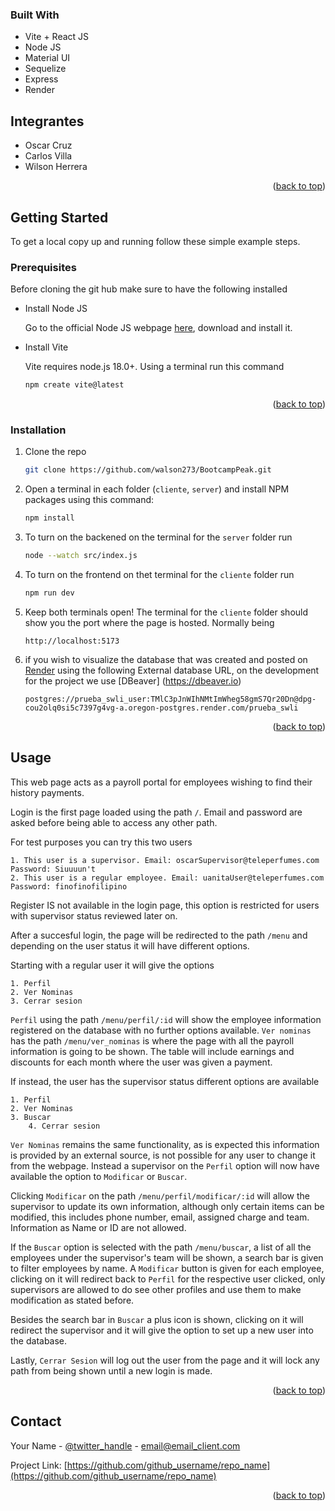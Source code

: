 <a name="readme-top"></a>

### Built With


* Vite + React JS
* Node JS
* Material UI
* Sequelize
* Express
* Render
  


<!-- GETTING STARTED -->

<!-- INTEGRANTES -->
## Integrantes

* Oscar Cruz
* Carlos Villa
* Wilson Herrera	

<p align="right">(<a href="#readme-top">back to top</a>)</p>

## Getting Started

To get a local copy up and running follow these simple example steps.

### Prerequisites

Before cloning the git hub make sure to have the following installed


* Install Node JS

	Go to the official Node JS webpage  [here](https://nodejs.org/en/), download and install it.

  
* Install Vite

  Vite requires node.js 18.0+. Using a terminal run this command
  ```sh
  npm create vite@latest
  ```

	<p align="right">(<a href="#readme-top">back to top</a>)</p>

### Installation

1. Clone the repo
   ```sh
   git clone https://github.com/walson273/BootcampPeak.git
   ```
2. Open a terminal in each folder (`cliente`, `server`)  and install NPM packages using this command:
   ```sh
   npm install
   ```
3. To turn on the backened on the terminal for the `server` folder run
   ```sh
   node --watch src/index.js
   ```
4. To turn on the frontend on thet terminal for the  `cliente` folder run 
   
   ```sh
   npm run dev
   ```
5. Keep both terminals open! The terminal for the `cliente` folder should show you the port where the page is hosted. Normally being
	
   ```
   http://localhost:5173
   ```
	   
6. if you wish to visualize the database that was created and posted on [Render](https://render.com) using the following External database URL, on the development for the project we use [DBeaver] (https://dbeaver.io)

   ```
   postgres://prueba_swli_user:TMlC3pJnWIhNMtImWheg58gmS7Qr20Dn@dpg-cou2olq0si5c7397g4vg-a.oregon-postgres.render.com/prueba_swli
   ```

   
   
<p align="right">(<a href="#readme-top">back to top</a>)</p>



<!-- USAGE EXAMPLES -->
## Usage

This web page acts as a payroll portal for employees wishing to find their history payments.

Login is the first page loaded using the path `/`. Email and password are asked before being able to access any other path.

For test purposes you can try this two users

	1. This user is a supervisor. Email: oscarSupervisor@teleperfumes.com Password: Siuuuun't
 	2. This user is a regular employee. Email: uanitaUser@teleperfumes.com Password: finofinofilipino 

Register IS not available in the login page, this option is restricted for users with supervisor status reviewed later on.

After a succesful login, the page will be redirected to the path `/menu` and depending on the user status it will have different options.

Starting with a regular user it will give the options
 
 	1. Perfil
  	2. Ver Nominas
   	3. Cerrar sesion

`Perfil` using the path `/menu/perfil/:id` will show the employee information registered on the database with no further options available. 
`Ver nominas` has the path `/menu/ver_nominas` is where the page with all the payroll information is going to be shown. The table will include earnings and discounts for each month where the user was given a payment.

If instead, the user has the supervisor status different options are available

 	1. Perfil
  	2. Ver Nominas
   	3. Buscar
    	4. Cerrar sesion

`Ver Nominas` remains the same functionality, as is expected this information is provided by an external source, is not possible for any user to change it from the webpage.
Instead a supervisor on the `Perfil` option will now have available the option to `Modificar` or `Buscar`.

Clicking `Modificar` on the path `/menu/perfil/modificar/:id` will allow the supervisor to update its own information, although only certain items can be modified, this includes phone number, email, assigned charge and team. Information as Name or ID are not allowed.

If the `Buscar` option is selected with the path `/menu/buscar`, a list of all the employees under the supervisor's team will be shown, a search bar is given to filter employees by name. A `Modificar` button is given for each employee, clicking on it will redirect back to `Perfil` for the respective user clicked, only supervisors are allowed to do see other profiles and use them to make modification as stated before.

Besides the search bar in `Buscar` a plus icon is shown, clicking on it will redirect the supervisor and it will give the option to set up a new user into the database.

Lastly, `Cerrar Sesion` will log out the user from the page and it will lock any path from being shown until a new login is made.

<p align="right">(<a href="#readme-top">back to top</a>)</p>





<!-- CONTACT -->
## Contact

Your Name - [@twitter_handle](https://twitter.com/twitter_handle) - email@email_client.com

Project Link: [https://github.com/github_username/repo_name](https://github.com/github_username/repo_name)

<p align="right">(<a href="#readme-top">back to top</a>)</p>







                                     
